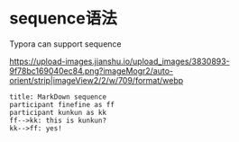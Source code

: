 # sequence语法

Typora can support sequence 

https://upload-images.jianshu.io/upload_images/3830893-9f78bc169040ec84.png?imageMogr2/auto-orient/strip|imageView2/2/w/709/format/webp

```sequence
title: MarkDown sequence
participant finefine as ff
participant kunkun as kk
ff-->kk: this is kunkun?
kk-->ff: yes!
```
